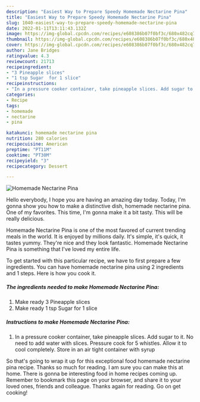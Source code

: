 ```yaml
---
description: "Easiest Way to Prepare Speedy Homemade Nectarine Pina"
title: "Easiest Way to Prepare Speedy Homemade Nectarine Pina"
slug: 1040-easiest-way-to-prepare-speedy-homemade-nectarine-pina
date: 2022-01-11T13:11:43.132Z
image: https://img-global.cpcdn.com/recipes/e608386b07f0bf3c/680x482cq70/homemade-nectarine-pina-recipe-main-photo.jpg
thumbnail: https://img-global.cpcdn.com/recipes/e608386b07f0bf3c/680x482cq70/homemade-nectarine-pina-recipe-main-photo.jpg
cover: https://img-global.cpcdn.com/recipes/e608386b07f0bf3c/680x482cq70/homemade-nectarine-pina-recipe-main-photo.jpg
author: Jane Bridges
ratingvalue: 4.3
reviewcount: 21713
recipeingredient:
- "3 Pineapple slices"
- "1 tsp Sugar  for 1 slice"
recipeinstructions:
- "In a pressure cooker container, take pineapple slices. Add sugar to it. No need to add water with slices. Pressure cook for 5 whistles. Allow it to cool completely. Store in an air tight container with syrup"
categories:
- Recipe
tags:
- homemade
- nectarine
- pina

katakunci: homemade nectarine pina 
nutrition: 280 calories
recipecuisine: American
preptime: "PT11M"
cooktime: "PT30M"
recipeyield: "3"
recipecategory: Dessert

---
```



![Homemade Nectarine Pina](https://img-global.cpcdn.com/recipes/e608386b07f0bf3c/680x482cq70/homemade-nectarine-pina-recipe-main-photo.jpg)

Hello everybody, I hope you are having an amazing day today. Today, I'm gonna show you how to make a distinctive dish, homemade nectarine pina. One of my favorites. This time, I'm gonna make it a bit tasty. This will be really delicious.

Homemade Nectarine Pina is one of the most favored of current trending meals in the world. It is enjoyed by millions daily. It's simple, it's quick, it tastes yummy. They're nice and they look fantastic. Homemade Nectarine Pina is something that I've loved my entire life.




To get started with this particular recipe, we have to first prepare a few ingredients. You can have homemade nectarine pina using 2 ingredients and 1 steps. Here is how you cook it.

<!--inarticleads1-->

##### The ingredients needed to make Homemade Nectarine Pina:

1. Make ready 3 Pineapple slices
1. Make ready 1 tsp Sugar  for 1 slice




<!--inarticleads2-->

##### Instructions to make Homemade Nectarine Pina:

1. In a pressure cooker container, take pineapple slices. Add sugar to it. No need to add water with slices. Pressure cook for 5 whistles. Allow it to cool completely. Store in an air tight container with syrup




So that's going to wrap it up for this exceptional food homemade nectarine pina recipe. Thanks so much for reading. I am sure you can make this at home. There is gonna be interesting food in home recipes coming up. Remember to bookmark this page on your browser, and share it to your loved ones, friends and colleague. Thanks again for reading. Go on get cooking!
